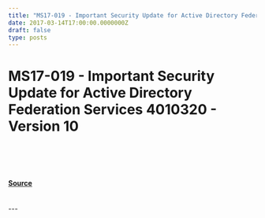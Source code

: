 ```yaml
---
title: "MS17-019 - Important Security Update for Active Directory Federation Services 4010320 - Version 10"
date: 2017-03-14T17:00:00.0000000Z
draft: false
type: posts
---
```

# MS17-019 - Important Security Update for Active Directory Federation Services 4010320 - Version 10

<br/>

<br/>

<br/>


#### [Source](https://technet.microsoft.com/en-us/library/security/MS17-019)

<br/>
---
